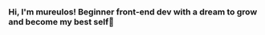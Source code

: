 ### Hi, I'm mureulos! Beginner front-end dev with a dream to grow and become my best self👋

<!--
**Mureulos/Mureulos** is a ✨ _special_ ✨ repository because its `README.md` (this file) appears on your GitHub profile.

A little bit about me:

- 🔭 looking for internship in the area
- 🌱 I’m currently learning JS, Java, MySql
- 👯 I try to collaborate in everything that is possible.
